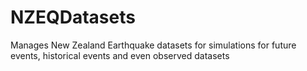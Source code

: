 # NZEQDatasets
Manages New Zealand Earthquake datasets for simulations for future events, historical events and even observed datasets
